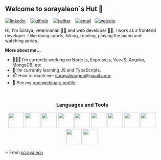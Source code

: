 <h2>Welcome to sorayaleon`s Hut 👋</h2>

[![linkedin](https://user-images.githubusercontent.com/25087769/87172072-530a5080-c2dc-11ea-8e2c-8ee4dbf3394b.png)](https://www.linkedin.com/in/sorayaleongon/) &nbsp;&nbsp;
[![github](https://user-images.githubusercontent.com/25087769/87176037-2c4f1880-c2e2-11ea-8a13-41c90b711b9f.png)](https://github.com/sorayaleon/) &nbsp;&nbsp;
[![twitter](https://user-images.githubusercontent.com/25087769/87172407-de83e180-c2dc-11ea-9479-a894758266c3.png)](https://twitter.com/sorayaleongon) &nbsp;&nbsp;
[![email](https://user-images.githubusercontent.com/25087769/87174308-a4680f00-c2df-11ea-90b0-5fa1fa76d2f1.png)](mailto:sorayaleongon@gmail.com)&nbsp;&nbsp;
[![website](https://user-images.githubusercontent.com/25087769/87173861-0aa06200-c2df-11ea-9614-da65c9c73692.png)](https://sorayaleongonzalez.herokuapp.com/) &nbsp;&nbsp;

<p>Hi, I'm Soraya, veterinarian 👩‍⚕️ and web developer 👩‍💻. I work as a frontend developer. I like doing sports, biking, reading, playing the piano and watching series.</p>

**More about me...**

- 👨🏻‍💻 I’m currently working on Node.js, Express.js, VueJS, Angular, MongoDB, etc
- 🌱 I’m currently learning JS and TypeScripts.
- 📫 How to reach me: sorayaleongon@gmail.com;
- 👀 See my [openwebinars profile](https://openwebinars.net/@Qv0dwOqv/)

<br>

<h3 align="center"><strong> Languages and Tools </strong> </h3>
<p align="center">
  <img src="https://media.giphy.com/media/XEDIHHp3i8bVoEdxd7/giphy.gif" width="50">
  <img src="https://media3.giphy.com/media/kdFc8fubgS31b8DsVu/giphy.webp" width="50">
  <img src="https://media.giphy.com/media/VgGthkhUvGgOit7Y9i/giphy.gif" width="50">
  <img src="https://media3.giphy.com/media/ln7z2eWriiQAllfVcn/200w.webp" width="50">
  <img src="https://media.giphy.com/media/kHlrPbN9zaoOo7KXDo/giphy.gif" width="50">
  <img src="https://media.giphy.com/media/JqDcpPX8vWahUny0pE/giphy.gif" width="50">
  <img src="https://media.giphy.com/media/Sr8xDpMwVKOHUWDVRD/giphy.gif" width="50">
  <img src="https://media.giphy.com/media/fsEaZldNC8A1PJ3mwp/giphy.gif" width="50">
  <img src="https://media.giphy.com/media/XAxylRMCdpbEWUAvr8/giphy.gif" width="50">
  <img src="https://media.giphy.com/media/kH1DBkPNyZPOk0BxrM/giphy.gif" width="50">
  <img src="https://i.giphy.com/media/IdyAQJVN2kVPNUrojM/200.webp" width="50">
</p>

⭐️ From [sorayaleon](https://github.com/sorayaleon)
